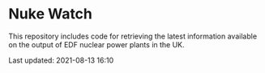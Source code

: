 # Nuke Watch

This repository includes code for retrieving the latest information available on the output of EDF nuclear power plants in the UK.

Last updated: 2021-08-13 16:10